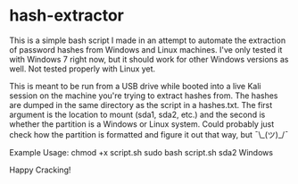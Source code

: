 # hash-extractor

<p>This is a simple bash script I made in an attempt to automate the extraction of password hashes from
Windows and Linux machines. I've only tested it with Windows 7 right now, but it should work for
other Windows versions as well. Not tested properly with Linux yet.</p>

<p>This is meant to be run from a USB drive while booted into a live Kali session on the machine
you're trying to extract hashes from. The hashes are dumped in the same directory as the script in a hashes.txt. 
The first argument is the location to mount (sda1, sda2, etc.) and the second is whether the partition is a 
Windows or Linux system. Could probably just check how the partition is formatted and figure it out that way, but ¯\_(ツ)_/¯</p>

Example Usage:
chmod +x  script.sh
sudo bash script.sh sda2 Windows

Happy Cracking!


